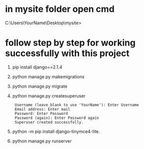 # in mysite folder open cmd
C:\Users\YourName\Desktop\mysite>

# follow step by step for working successfully with this project
1) pip install django==2.1.4
2) python manage.py makemigrations
3) python manage.py migrate
4) python manage.py createsuperuser

        Username (leave blank to use 'YourName'): Enter Username
        Email address: Enter mail
        Password: Enter Password
        Password (again): Enter Password again
        Superuser created successfully.

5) python -m pip install django-tinymce4-lite.
6) python manage.py runserver
